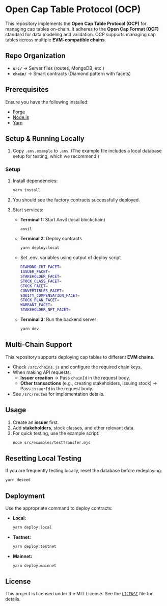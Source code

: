# Open Cap Table Protocol (OCP)

This repository implements the **Open Cap Table Protocol (OCP)** for managing cap tables on-chain. It adheres to the **Open Cap Format (OCF)** standard for data modeling and validation. OCP supports managing cap tables across multiple **EVM-compatible chains**.

## Repo Organization

-   **`src/`** → Server files (routes, MongoDB, etc.)
-   **`chain/`** → Smart contracts (Diamond pattern with facets)

## Prerequisites

Ensure you have the following installed:

-   [Forge](https://book.getfoundry.sh/)
-   [Node.js](https://nodejs.org/)
-   [Yarn](https://yarnpkg.com/)

## Setup & Running Locally

1. Copy `.env.example` to `.env`. (The example file includes a local database setup for testing, which we recommend.)

### Setup

1. Install dependencies:

    ```sh
    yarn install
    ```

2. You should see the factory contracts successfully deployed.

3. Start services:

    - **Terminal 1:** Start Anvil (local blockchain)

        ```sh
        anvil
        ```

    - **Terminal 2:** Deploy contracts

        ```sh
        yarn deploy:local
        ```

    - Set .env.<env> variables using output of deploy script

        ```sh
        DIAMOND_CUT_FACET=
        ISSUER_FACET=
        STAKEHOLDER_FACET=
        STOCK_CLASS_FACET=
        STOCK_FACET=
        CONVERTIBLES_FACET=
        EQUITY_COMPENSATION_FACET=
        STOCK_PLAN_FACET=
        WARRANT_FACET=
        STAKEHOLDER_NFT_FACET=
        ```

    - **Terminal 3:** Run the backend server
        ```sh
        yarn dev
        ```

## Multi-Chain Support

This repository supports deploying cap tables to different **EVM chains**.

-   Check `/src/chains.js` and configure the required chain keys.
-   When making API requests:
    -   **Issuer creation** → Pass `chainId` in the request body.
    -   **Other transactions** (e.g., creating stakeholders, issuing stock) → Pass `issuerId` in the request body.
-   See `/src/routes` for implementation details.

## Usage

1. Create an **issuer** first.
2. Add **stakeholders**, stock classes, and other relevant data.
3. For quick testing, use the example script:
    ```sh
    node src/examples/testTransfer.mjs
    ```

## Resetting Local Testing

If you are frequently testing locally, reset the database before redeploying:

```sh
yarn deseed
```

## Deployment

Use the appropriate command to deploy contracts:

-   **Local:**
    ```sh
    yarn deploy:local
    ```
-   **Testnet:**
    ```sh
    yarn deploy:testnet
    ```
-   **Mainnet:**
    ```sh
    yarn deploy:mainnet
    ```

## License

This project is licensed under the MIT License. See the [`LICENSE`](LICENSE) file for details.
